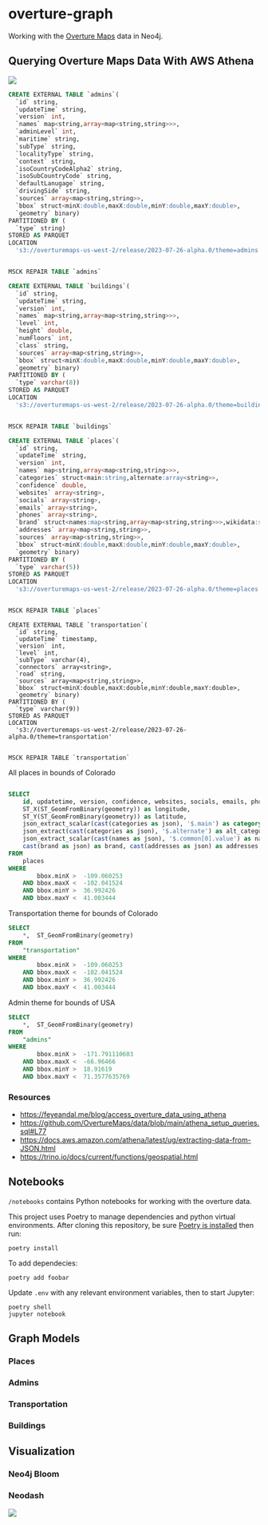 # overture-graph 

Working with the [Overture Maps](https://overturemaps.org/) data in Neo4j.

## Querying Overture Maps Data With AWS Athena

![](img/athena1.png)

```SQL
CREATE EXTERNAL TABLE `admins`(
  `id` string,
  `updateTime` string,
  `version` int,
  `names` map<string,array<map<string,string>>>,
  `adminLevel` int,
  `maritime` string,
  `subType` string,
  `localityType` string,
  `context` string,
  `isoCountryCodeAlpha2` string,
  `isoSubCountryCode` string,
  `defaultLanugage` string,
  `drivingSide` string,
  `sources` array<map<string,string>>,
  `bbox` struct<minX:double,maxX:double,minY:double,maxY:double>,
  `geometry` binary)
PARTITIONED BY (
  `type` string)
STORED AS PARQUET
LOCATION
  's3://overturemaps-us-west-2/release/2023-07-26-alpha.0/theme=admins'


MSCK REPAIR TABLE `admins`
```

```SQL
CREATE EXTERNAL TABLE `buildings`(
  `id` string,
  `updateTime` string,
  `version` int,
  `names` map<string,array<map<string,string>>>,
  `level` int,
  `height` double,
  `numFloors` int,
  `class` string,
  `sources` array<map<string,string>>,
  `bbox` struct<minX:double,maxX:double,minY:double,maxY:double>,
  `geometry` binary)
PARTITIONED BY (
  `type` varchar(8))
STORED AS PARQUET
LOCATION
  's3://overturemaps-us-west-2/release/2023-07-26-alpha.0/theme=buildings'


MSCK REPAIR TABLE `buildings`

```

```SQL
CREATE EXTERNAL TABLE `places`(
  `id` string,
  `updateTime` string,
  `version` int,
  `names` map<string,array<map<string,string>>>,
  `categories` struct<main:string,alternate:array<string>>,
  `confidence` double,
  `websites` array<string>,
  `socials` array<string>,
  `emails` array<string>,
  `phones` array<string>,
  `brand` struct<names:map<string,array<map<string,string>>>,wikidata:string>,
  `addresses` array<map<string,string>>,
  `sources` array<map<string,string>>,
  `bbox` struct<minX:double,maxX:double,minY:double,maxY:double>,
  `geometry` binary)
PARTITIONED BY (
  `type` varchar(5))
STORED AS PARQUET
LOCATION
  's3://overturemaps-us-west-2/release/2023-07-26-alpha.0/theme=places'


MSCK REPAIR TABLE `places`


```

```
CREATE EXTERNAL TABLE `transportation`(
  `id` string,
  `updateTime` timestamp,
  `version` int,
  `level` int,
  `subType` varchar(4),
  `connectors` array<string>,
  `road` string,
  `sources` array<map<string,string>>,
  `bbox` struct<minX:double,maxX:double,minY:double,maxY:double>,
  `geometry` binary)
PARTITIONED BY (
  `type` varchar(9))
STORED AS PARQUET
LOCATION
  's3://overturemaps-us-west-2/release/2023-07-26-alpha.0/theme=transportation'


MSCK REPAIR TABLE `transportation`
```


All places in bounds of Colorado

```SQL

SELECT
    id, updatetime, version, confidence, websites, socials, emails, phones, type,
    ST_X(ST_GeomFromBinary(geometry)) as longitude,
    ST_Y(ST_GeomFromBinary(geometry)) as latitude,
    json_extract_scalar(cast(categories as json), '$.main') as category,
    json_extract(cast(categories as json), '$.alternate') as alt_categories,
    json_extract_scalar(cast(names as json), '$.common[0].value') as name, 
    cast(brand as json) as brand, cast(addresses as json) as addresses, cast(sources as json) as sources 
FROM
    places
WHERE
        bbox.minX >  -109.060253
    AND bbox.maxX <  -102.041524
    AND bbox.minY >  36.992426
    AND bbox.maxY <  41.003444
```


Transportation theme for bounds of Colorado

```SQL
SELECT
    *,  ST_GeomFromBinary(geometry)
FROM
    "transportation"
WHERE
        bbox.minX >  -109.060253
    AND bbox.maxX <  -102.041524
    AND bbox.minY >  36.992426
    AND bbox.maxY <  41.003444
```

Admin theme for bounds of USA

```SQL
SELECT
    *,  ST_GeomFromBinary(geometry)
FROM
    "admins"
WHERE
        bbox.minX >  -171.791110603
    AND bbox.maxX <  -66.96466
    AND bbox.minY >  18.91619
    AND bbox.maxY <  71.3577635769
```

### Resources

* https://feyeandal.me/blog/access_overture_data_using_athena
* https://github.com/OvertureMaps/data/blob/main/athena_setup_queries.sql#L77
* https://docs.aws.amazon.com/athena/latest/ug/extracting-data-from-JSON.html
* https://trino.io/docs/current/functions/geospatial.html


## Notebooks

`/notebooks` contains Python notebooks for working with the overture data.

This project uses Poetry to manage dependencies and python virtual environments. After cloning this repository, be sure [Poetry is installed](https://python-poetry.org/) then run:

```
poetry install
```

To add dependecies:

```
poetry add foobar
```

Update `.env` with any relevant environment variables, then to start Jupyter:

```
poetry shell
jupyter notebook
```

## Graph Models

### Places

### Admins

### Transportation

### Buildings

## Visualization

### Neo4j Bloom

### Neodash

![](img/neodash1.png)